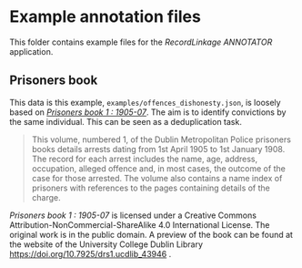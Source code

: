 # Example annotation files

This folder contains example files for the *RecordLinkage ANNOTATOR* application. 

## Prisoners book

This data is this example, `examples/offences_dishonesty.json`, is loosely based on [*Prisoners book 1 : 1905-07*](https://doi.org/10.7925/drs1.ucdlib_43946). The aim is to identify convictions by the same individual. This can be seen as a deduplication task.

> This volume, numbered 1, of the Dublin Metropolitan Police prisoners books details arrests dating from 1st April 1905 to 1st January 1908. The record for each arrest includes the name, age, address, occupation, alleged offence and, in most cases, the outcome of the case for those arrested. The volume also contains a name index of prisoners with references to the pages containing details of the charge.

*Prisoners book 1 : 1905-07* is licensed under a Creative Commons Attribution-NonCommercial-ShareAlike 4.0 International License. The original work is in the public domain. A preview of the book can be found at the website of the University College Dublin Library https://doi.org/10.7925/drs1.ucdlib_43946 .